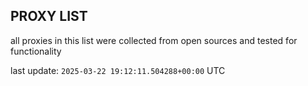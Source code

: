 ## PROXY LIST

all proxies in this list were collected from open sources and tested for functionality

last update: `2025-03-22 19:12:11.504288+00:00` UTC
